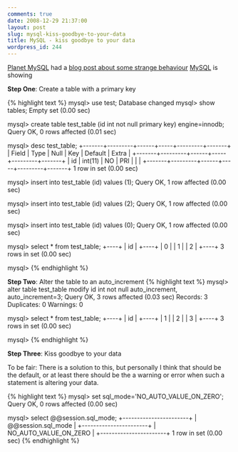 ```yaml
---
comments: true
date: 2008-12-29 21:37:00
layout: post
slug: mysql-kiss-goodbye-to-your-data
title: MySQL - kiss goodbye to your data
wordpress_id: 244
---
```


[Planet MySQL](http://www.planetmysql.org) had a [blog post about some
strange
behaviour](http://www.pythian.com/blogs/1422/draft-mind-the-sql_mode-when-running-alter-table#more-1422)
[MySQL](http://www.mysql.com) is showing

**Step One**: Create a table with a primary key

{% highlight text %}
mysql> use test;
Database changed
mysql> show tables;
Empty set (0.00 sec)

mysql> create table test_table (id int not null primary key) engine=innodb;
Query OK, 0 rows affected (0.01 sec)

mysql> desc test_table;
+-------+---------+------+-----+---------+-------+
| Field | Type    | Null | Key | Default | Extra |
+-------+---------+------+-----+---------+-------+
| id    | int(11) | NO   | PRI |         |       |
+-------+---------+------+-----+---------+-------+
1 row in set (0.00 sec)

mysql> insert into test_table (id) values (1);
Query OK, 1 row affected (0.00 sec)

mysql> insert into test_table (id) values (2);
Query OK, 1 row affected (0.00 sec)

mysql> insert into test_table (id) values (0);
Query OK, 1 row affected (0.00 sec)

mysql> select * from test_table;
+----+
| id |
+----+
|  0 |
|  1 |
|  2 |
+----+
3 rows in set (0.00 sec)

mysql>
{% endhighlight %}

**Step Two**: Alter the table to an auto_increment
{% highlight text %}
mysql> alter table test_table modify id int not null auto_increment, auto_increment=3;
Query OK, 3 rows affected (0.03 sec)
Records: 3  Duplicates: 0  Warnings: 0

mysql> select * from test_table;
+----+
| id |
+----+
|  1 |
|  2 |
|  3 |
+----+
3 rows in set (0.00 sec)

mysql>
{% endhighlight %}

**Step Three**: Kiss goodbye to your data

To be fair: There is a solution to this, but personally I think that should
be the default, or at least there should be the a warning or error when such
a statement is altering your data.

{% highlight text %}
mysql> set sql_mode='NO_AUTO_VALUE_ON_ZERO';
Query OK, 0 rows affected (0.00 sec)

mysql> select @@session.sql_mode;
+-----------------------+
| @@session.sql_mode    |
+-----------------------+
| NO_AUTO_VALUE_ON_ZERO |
+-----------------------+
1 row in set (0.00 sec)
{% endhighlight %}


